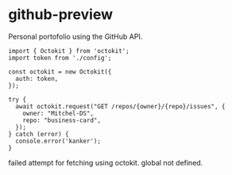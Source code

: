 # github-preview
Personal portofolio using the GitHub API.

```
import { Octokit } from 'octokit';
import token from './config';

const octokit = new Octokit({
  auth: token,
});

try {
  await octokit.request("GET /repos/{owner}/{repo}/issues", {
    owner: "Mitchel-DS",
    repo: "business-card",
  });
} catch (error) {
  console.error('kanker');
}

```

failed attempt for fetching using octokit. global not defined. 
